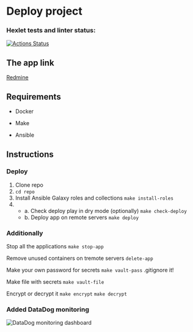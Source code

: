 # Deploy project

### Hexlet tests and linter status:
[![Actions Status](https://github.com/QQpy3ko/devops-for-programmers-project-76/actions/workflows/hexlet-check.yml/badge.svg)](https://github.com/QQpy3ko/devops-for-programmers-project-76/actions)

## The app link
[Redmine](https://www.british-isles.ru)

## Requirements

- Docker

- Make

- Ansible


## Instructions

### Deploy

1. Clone repo
2. ```cd repo```
3. Install Ansible Galaxy roles and collections
   ```make install-roles```
4. 
   - a. Check deploy play in dry mode (optionally)
      ```make check-deploy```
   - b. Deploy app on remote servers
   ```make deploy```

### Additionally

Stop all the applications
   ```make stop-app```

Remove unused containers on tremote servers
   ```delete-app```

Make your own password for secrets
   ```make vault-pass```
   .gitignore it!

Make file with secrets
   ```make vault-file```

Encrypt or decrypt it
   ```make encrypt```
   ```make decrypt```

### Added DataDog monitoring

![DataDog monitoring dashboard](DataDog.png)
